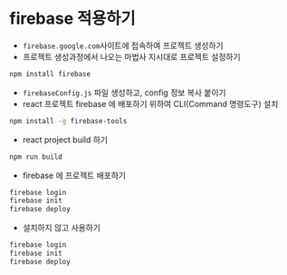 # firebase 적용하기

- `firebase.google.com`사이트에 접속하여 프로젝트 생성하기
- 프로젝트 생성과정에서 나오는 마법사 지시대로 프로젝트 설정하기

```bash
npm install firebase

```

- `firebaseConfig.js` 파일 생성하고, config 정보 복사 붙이기
- react 프로젝트 firebase 에 배포하기 위하여 CLI(Command 명령도구) 설치

```bash
npm install -g firebase-tools
```

- react project build 하기

```bash
npm run build
```

- firebase 에 프로젝트 배포하기

```bash
firebase login
firebase init
firebase deploy
```

- 설치하지 않고 사용하기

```bash
firebase login
firebase init
firebase deploy
```
